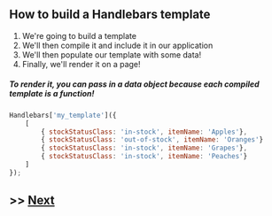 ## How to build a Handlebars template

1. We're going to build a template
2. We'll then compile it and include it in our application
3. We'll then populate our template with some data!
4. Finally, we'll render it on a page!



##### To render it, you can pass in a data object because each compiled template is a function!


```javascript
Handlebars['my_template']({
	[
		{ stockStatusClass: 'in-stock', itemName: 'Apples'},
		{ stockStatusClass: 'out-of-stock', itemName: 'Oranges'}
		{ stockStatusClass: 'in-stock', itemName: 'Grapes'},
		{ stockStatusClass: 'in-stock', itemName: 'Peaches'}
	]
});
```
## >> <a href="https://github.com/code-for-coffee/IntroductionToHandlebars/blob/master/2-Building_a_template/2_1.md">Next</a>
